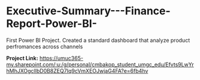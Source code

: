 # Executive-Summary---Finance-Report-Power-BI-
First Power BI Project. Created a standard dashboard that analyze product perfromances across channels

**Project Link:** https://umuc365-my.sharepoint.com/:u:/g/personal/cmbakop_student_umgc_edu/Efvts9LwYrhMhJXOgclIbD0B8ZEQ7Iq9cVmXEOJwjaG4FA?e=6fb4hv
